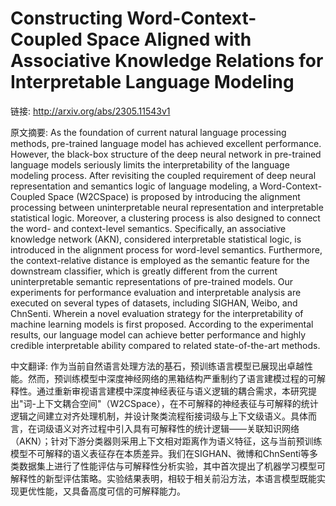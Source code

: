 # Constructing Word-Context-Coupled Space Aligned with Associative Knowledge Relations for Interpretable Language Modeling

链接: http://arxiv.org/abs/2305.11543v1

原文摘要:
As the foundation of current natural language processing methods, pre-trained
language model has achieved excellent performance. However, the black-box
structure of the deep neural network in pre-trained language models seriously
limits the interpretability of the language modeling process. After revisiting
the coupled requirement of deep neural representation and semantics logic of
language modeling, a Word-Context-Coupled Space (W2CSpace) is proposed by
introducing the alignment processing between uninterpretable neural
representation and interpretable statistical logic. Moreover, a clustering
process is also designed to connect the word- and context-level semantics.
Specifically, an associative knowledge network (AKN), considered interpretable
statistical logic, is introduced in the alignment process for word-level
semantics. Furthermore, the context-relative distance is employed as the
semantic feature for the downstream classifier, which is greatly different from
the current uninterpretable semantic representations of pre-trained models. Our
experiments for performance evaluation and interpretable analysis are executed
on several types of datasets, including SIGHAN, Weibo, and ChnSenti. Wherein a
novel evaluation strategy for the interpretability of machine learning models
is first proposed. According to the experimental results, our language model
can achieve better performance and highly credible interpretable ability
compared to related state-of-the-art methods.

中文翻译:
作为当前自然语言处理方法的基石，预训练语言模型已展现出卓越性能。然而，预训练模型中深度神经网络的黑箱结构严重制约了语言建模过程的可解释性。通过重新审视语言建模中深度神经表征与语义逻辑的耦合需求，本研究提出"词-上下文耦合空间"（W2CSpace），在不可解释的神经表征与可解释的统计逻辑之间建立对齐处理机制，并设计聚类流程衔接词级与上下文级语义。具体而言，在词级语义对齐过程中引入具有可解释性的统计逻辑——关联知识网络（AKN）；针对下游分类器则采用上下文相对距离作为语义特征，这与当前预训练模型不可解释的语义表征存在本质差异。我们在SIGHAN、微博和ChnSenti等多类数据集上进行了性能评估与可解释性分析实验，其中首次提出了机器学习模型可解释性的新型评估策略。实验结果表明，相较于相关前沿方法，本语言模型既能实现更优性能，又具备高度可信的可解释能力。
